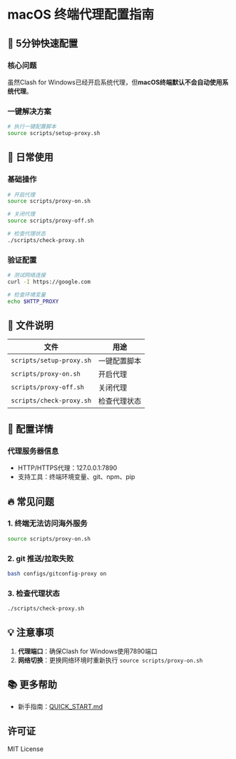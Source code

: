 # macOS 终端代理配置指南

## 🚀 5分钟快速配置

### 核心问题
虽然Clash for Windows已经开启系统代理，但**macOS终端默认不会自动使用系统代理**。

### 一键解决方案
```bash
# 执行一键配置脚本
source scripts/setup-proxy.sh
```

## 📱 日常使用

### 基础操作
```bash
# 开启代理
source scripts/proxy-on.sh

# 关闭代理
source scripts/proxy-off.sh

# 检查代理状态
./scripts/check-proxy.sh
```

### 验证配置
```bash
# 测试网络连接
curl -I https://google.com

# 检查环境变量
echo $HTTP_PROXY
```

## 📁 文件说明

| 文件 | 用途 |
|------|------|
| `scripts/setup-proxy.sh` | 一键配置脚本 |
| `scripts/proxy-on.sh` | 开启代理 |
| `scripts/proxy-off.sh` | 关闭代理 |
| `scripts/check-proxy.sh` | 检查代理状态 |

## 🔧 配置详情

### 代理服务器信息
- HTTP/HTTPS代理：127.0.0.1:7890
- 支持工具：终端环境变量、git、npm、pip

## 🔥 常见问题

### 1. 终端无法访问海外服务
```bash
source scripts/proxy-on.sh
```

### 2. git 推送/拉取失败
```bash
bash configs/gitconfig-proxy on
```

### 3. 检查代理状态
```bash
./scripts/check-proxy.sh
```

## 💡 注意事项

1. **代理端口**：确保Clash for Windows使用7890端口
2. **网络切换**：更换网络环境时重新执行 `source scripts/proxy-on.sh`

## 📚 更多帮助

- 新手指南：[QUICK_START.md](QUICK_START.md)

## 许可证

MIT License 
